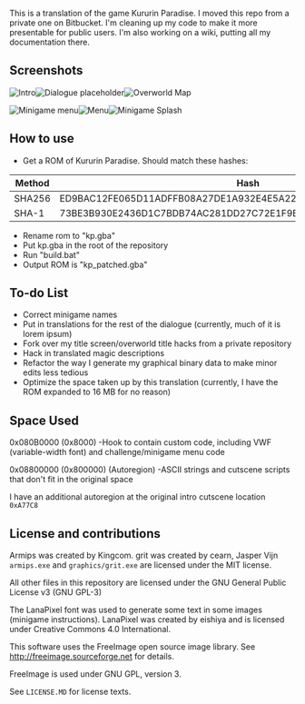 This is a translation of the game Kururin Paradise. I moved this repo from a private one on Bitbucket. I'm cleaning up my code to make it more presentable for public users. I'm also working on a wiki, putting all my documentation there.

## Screenshots

![Intro](https://user-images.githubusercontent.com/73413313/118182581-2e549d00-b407-11eb-9249-e57a80671997.png)![Dialogue placeholder](https://user-images.githubusercontent.com/73413313/118183199-d4a0a280-b407-11eb-9c8c-97c9763dbac6.png)![Overworld Map](https://user-images.githubusercontent.com/73413313/145687335-07e6ee2a-6e1e-445d-ad79-ef9399249cbb.png)


![Minigame menu](https://user-images.githubusercontent.com/73413313/118183148-c6528680-b407-11eb-8706-71e3966a8baa.png)![Menu](https://user-images.githubusercontent.com/73413313/118183115-bdfa4b80-b407-11eb-81f4-b48ba8d6f463.png)![Minigame Splash](https://user-images.githubusercontent.com/73413313/145687348-8cca6643-1bc8-4d63-8a88-7d76131696d0.png)


## How to use

* Get a ROM of Kururin Paradise. Should match these hashes:

Method | Hash
------- | ------------------------------------------------------------
SHA256 | ED9BAC12FE065D11ADFFB08A27DE1A932E4E5A22CBF6B4B24FE28EF49F5385D2 
SHA-1 | 73BE3B930E2436D1C7BDB74AC281DD27C72E1F9E

* Rename rom to "kp.gba"
* Put kp.gba in the root of the repository
* Run "build.bat"
* Output ROM is "kp_patched.gba"


## To-do List

* Correct minigame names
* Put in translations for the rest of the dialogue (currently, much of it is lorem ipsum)
* Fork over my title screen/overworld title hacks from a private repository
* Hack in translated magic descriptions
* Refactor the way I generate my graphical binary data to make minor edits less tedious
* Optimize the space taken up by this translation (currently, I have the ROM expanded to 16 MB for no reason)

## Space Used

0x080B0000 (0x8000)
	-Hook to contain custom code, including VWF (variable-width font) and challenge/minigame menu code

0x08800000 (0x800000) (Autoregion)
	-ASCII strings and cutscene scripts that don't fit in the original space

I have an additional autoregion at the original intro cutscene location `0xA77C8`

## License and contributions

Armips was created by Kingcom.
grit was created by cearn, Jasper Vijn
`armips.exe` and `graphics/grit.exe` are licensed under the MIT license.


All other files in this repository are licensed under the GNU General Public License v3 (GNU GPL-3)

The LanaPixel font was used to generate some text in some images (minigame instructions). LanaPixel was created by eishiya and is licensed under Creative Commons 4.0 International.

This software uses the FreeImage open source image library. See http://freeimage.sourceforge.net for details.

FreeImage is used under GNU GPL, version 3. 

See `LICENSE.MD` for license texts.
